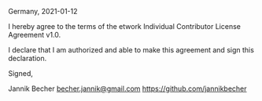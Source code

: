 Germany, 2021-01-12

I hereby agree to the terms of the etwork Individual Contributor License
Agreement v1.0.

I declare that I am authorized and able to make this agreement and sign this
declaration.

Signed,

Jannik Becher becher.jannik@gmail.com https://github.com/jannikbecher
